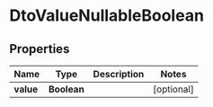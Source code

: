 
# DtoValueNullableBoolean

## Properties
Name | Type | Description | Notes
------------ | ------------- | ------------- | -------------
**value** | **Boolean** |  |  [optional]



